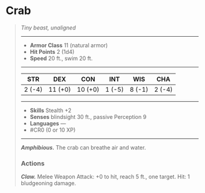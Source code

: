# Crab
>*Tiny beast, unaligned*
>___
>- **Armor Class** 11 (natural armor)
>- **Hit Points** 2 (1d4)
>- **Speed** 20 ft., swim 20 ft.
>___
>|STR|DEX|CON|INT|WIS|CHA|
>|:---:|:---:|:---:|:---:|:---:|:---:|
>|2 (-4)|11 (+0)|10 (+0)|1 (-5)|8 (-1)|2 (-4)|
>___
>- **Skills** Stealth +2
>- **Senses** blindsight 30 ft., passive Perception 9
>- **Languages** —
>- #CR0 (0 or 10 XP)
>___
>***Amphibious.*** The crab can breathe air and water.  
>
>### Actions
>***Claw.*** Melee Weapon Attack: +0 to hit, reach 5 ft., one target. Hit: 1 bludgeoning damage.